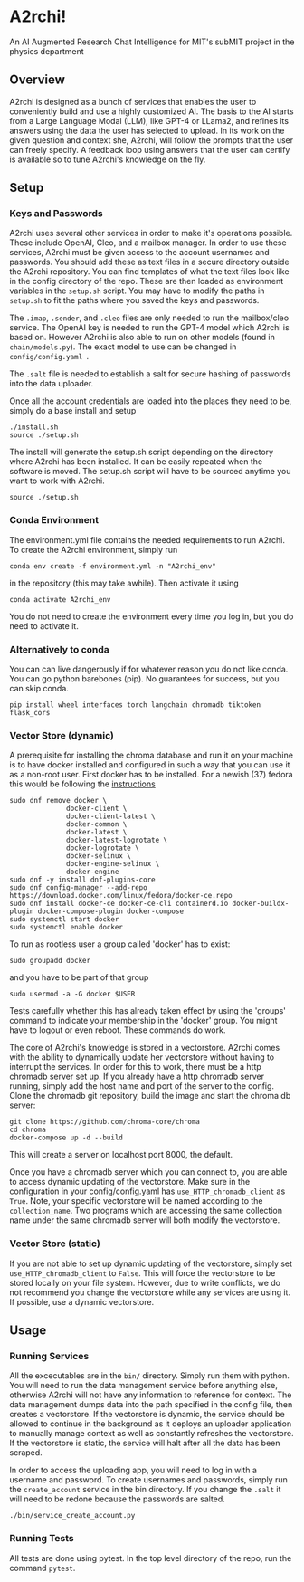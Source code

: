 # A2rchi!

An AI Augmented Research Chat Intelligence for MIT's subMIT project in the physics department

## Overview

A2rchi is designed as a bunch of services that enables the user to conveniently build and use a highly customized AI. The basis to the AI starts from a Large Language Modal (LLM), like GPT-4 or LLama2, and refines its answers using the data the user has selected to upload. In its work on the given question and context she, A2rchi, will follow the prompts that the user can freely specify. A feedback loop using answers that the user can certify is available so to tune A2rchi's knowledge on the fly. 

## Setup

### Keys and Passwords

A2rchi uses several other services in order to make it's operations possible. These include OpenAI, Cleo, and a mailbox manager. In order to use these services, A2rchi must be given access to the account usernames and passwords. You should add these as text files in a secure directory outside the A2rchi repository. You can find templates of what the text files look like in the config directory of the repo. These are then loaded as environment variables in the `setup.sh` script. You may have to modify the paths in `setup.sh` to fit the paths where you saved the keys and passwords. 

The `.imap`, `.sender`, and `.cleo` files are only needed to run the mailbox/cleo service. The OpenAI key is needed to run the GPT-4 model which A2rchi is based on. However A2rchi is also able to run on other models (found in `chain/models.py`). The exact model to use can be changed in `config/config.yaml `. 

The `.salt` file is needed to establish a salt for secure hashing of passwords into the data uploader.

Once all the account credentials are loaded into the places they need to be, simply do a base install and setup

```
./install.sh
source ./setup.sh
```

The install will generate the setup.sh script depending on the directory where A2rchi has been installed. It can be easily repeated when the software is moved. The setup.sh script will have to be sourced anytime you want to work with A2rchi.

```
source ./setup.sh
```

### Conda Environment

The environment.yml file contains the needed requirements to run A2rchi. To create the A2rchi environment, simply run

```
conda env create -f environment.yml -n "A2rchi_env"
```

in the repository (this may take awhile). Then activate it using

```
conda activate A2rchi_env
```

You do not need to create the environment every time you log in, but you do need to activate it.

### Alternatively to conda

You can can live dangerously if for whatever reason you do not like conda. You can go python barebones (pip). No guarantees for success, but you can skip conda.

```
pip install wheel interfaces torch langchain chromadb tiktoken flask_cors 
```

### Vector Store (dynamic)

A prerequisite for installing the chroma database and run it on your machine is to have docker installed and configured in such a way that you can use it as a non-root user. First docker has to be installed. For a newish (37) fedora this would be following the [instructions](https://docs.docker.com/engine/install/fedora/)

```
sudo dnf remove docker \
              docker-client \
              docker-client-latest \
              docker-common \
              docker-latest \
              docker-latest-logrotate \
              docker-logrotate \
              docker-selinux \
              docker-engine-selinux \
              docker-engine
sudo dnf -y install dnf-plugins-core
sudo dnf config-manager --add-repo https://download.docker.com/linux/fedora/docker-ce.repo
sudo dnf install docker-ce docker-ce-cli containerd.io docker-buildx-plugin docker-compose-plugin docker-compose
sudo systemctl start docker
sudo systemctl enable docker
```

To run as rootless user a group called 'docker' has to exist:

```
sudo groupadd docker
```

and you have to be part of that group

```
sudo usermod -a -G docker $USER
```

Tests carefully whether this has already taken effect by using the 'groups' command to indicate your membership in the 'docker' group. You might have to logout or even reboot. These commands do work.

The core of A2rchi's knowledge is stored in a vectorstore. A2rchi comes with the ability to dynamically update her vectorstore without having to interrupt the services. In order for this to work, there must be a http chromadb server set up. If you already have a http chromadb server running, simply add the host name and port of the server to the config. Clone the chromadb git repository, build the image and start the chroma db server:
   
```
git clone https://github.com/chroma-core/chroma
cd chroma
docker-compose up -d --build
```

This will create a server on localhost port 8000, the default.

Once you have a chromadb server which you can connect to, you are able to access dynamic updating of the vectorstore. Make sure in the configuration in your config/config.yaml has `use_HTTP_chromadb_client` as `True`. Note, your specific vectorstore will be named according to the `collection_name`. Two programs which are accessing the same collection name under the same chromadb server will both modify the vectorstore. 

### Vector Store (static)

If you are not able to set up dynamic updating of the vectorstore, simply set `use_HTTP_chromadb_client` to `False`. This will force the vectorstore to be stored locally on your file system. However, due to write conflicts, we do not recommend you change the vectorstore while any services are using it. If possible, use a dynamic vectorstore.

## Usage

### Running Services

All the excecutables are in the `bin/` directory. Simply run them with python. You will need to run the data management service before anything else, otherwise A2rchi will not have any information to reference for context. The data management dumps data into the path specified in the config file, then creates a vectorstore. If the vectorstore is dynamic, the service should be allowed to continue in the background as it deploys an uploader application to manually manage context as well as constantly refreshes the vectorstore. If the vectorstore is static, the service will halt after all the data has been scraped. 

In order to access the uploading app, you will need to log in with a username and password. To create usernames and passwords, simply run the `create_account` service in the bin directory. If you change the `.salt` it will need to be redone because the passwords are salted.

```
./bin/service_create_account.py
```

### Running Tests

All tests are done using pytest. In the top level directory of the repo, run the command `pytest`. 
